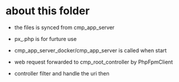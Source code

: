 # about this folder

* the files is synced from cmp_app_server
* px_.php is for furture use

* cmp_app_server_docker/cmp_app_server is called when start
* web request forwarded to cmp_root_controller by PhpFpmClient
* controller filter and handle the uri then

